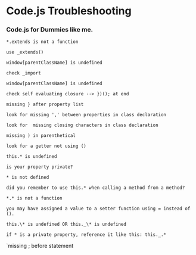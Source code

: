 
# Code.js Troubleshooting

### Code.js for Dummies like me.

`*.extends is not a function`

    use _extends()

`window[parentClassName] is undefined`

    check _import

`window[parentClassName] is undefined`

    check self evaluating closure --> })(); at end

`missing } after property list`

    look for missing ',' between properties in class declaration

    look for  missing closing characters in class declaration

`missing ) in parenthetical`
 
	look for a getter not using ()

`this.* is undefined`

	is your property private?

`* is not defined`
	
	did you remember to use this.* when calling a method from a method?

`*.* is not a function`

    you may have assigned a value to a setter function using = instead of ().

`this.\* is undefined OR this._\* is undefined`

	if * is a private property, reference it like this: this._.*

`missing ; before statement
